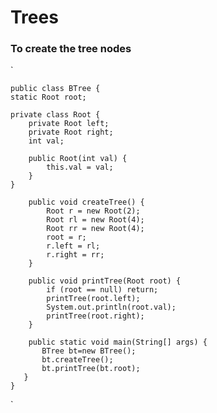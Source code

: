 # Trees
### To create the tree nodes

`

    public class BTree {
    static Root root;

    private class Root {
        private Root left;
        private Root right;
        int val;

        public Root(int val) {
            this.val = val;
        }
    }
    
        public void createTree() {
            Root r = new Root(2);
            Root rl = new Root(4);
            Root rr = new Root(4);
            root = r;
            r.left = rl;
            r.right = rr;
        }

        public void printTree(Root root) {
            if (root == null) return;
            printTree(root.left);
            System.out.println(root.val);
            printTree(root.right);
        }

        public static void main(String[] args) {
           BTree bt=new BTree();
           bt.createTree();
           bt.printTree(bt.root);
       }
    }
  
`

 
